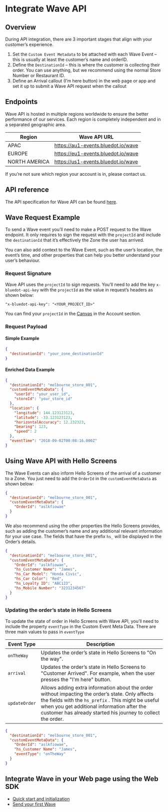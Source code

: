 Integrate Wave API
==================

Overview
--------

During API integration, there are 3 important stages that align with your customer’s experience.

1.  Set the `Custom Event Metadata` to be attached with each Wave Event – this is usually at least the customer’s name and orderID.
2.  Define the `DestinationId` – this is where the customer is collecting their order. You can use anything, but we recommend using the normal Store Number or Restaurant ID.
3.  Define an Arrival callout (I’m here button) in the web page or app and set it up to submit a Wave API request when the callout

Endpoints
---------

Wave API is hosted in multiple regions worldwide to ensure the better performance of our services. Each region is completely independent and in a separated geographic area.

| **Region**    | **Wave API URL**                   |
|---------------|------------------------------------|
| APAC          | https://au1-events.bluedot.io/wave |
| EUROPE        | https://eu1-events.bluedot.io/wave |
| NORTH AMERICA | https://us1-events.bluedot.io/wave |

If you’re not sure which region your account is in, please contact us.

API reference
-------------

The API specification for Wave API can be found [here](https://events-docs.bluedot.io/#operation/postWaveEvents).

Wave Request Example
--------------------

To send a Wave event you’ll need to make a POST request to the Wave endpoint. It only requires to sign the request with the `projectId` and include the `destinationId` that it’s effectively the Zone the user has arrived.

You can also add context to the Wave Event, such as the user’s location, the event’s time, and other properties that can help you better understand your user’s behaviour.

### Request Signature

Wave API uses the `projectId` to sign requests. You’ll need to add the key `x-bluedot-api-key` with the `projectId` as the value in request’s headers as shown below:
```
"x-bluedot-api-key": "<YOUR_PROJECT_ID>"
```

You can find your `projectId` in the [Canvas](../../Canvas/Overview.md) in the Account section.

### Request Payload

#### Simple Example

```json
{
  "destinationId": "your_zone_destinationId"
}
```

#### Enriched Data Example

```json 
{
  "destinationId": "melbourne_store_001",
  "customEventMetaData": {
    "userId": "your_user_id",
    "storeId": "your_store_id"
  },
  "location": {
    "longitude": 144.123123123,
    "latitude": -33.123123123,
    "horizontalAccuracy": 12.232323,
    "bearing": 123,
    "speed": 2
  },
  "eventTime": "2018-09-02T00:08:16.000Z"
}
```

Using Wave API with Hello Screens
---------------------------------

The Wave Events can also inform Hello Screens of the arrival of a customer to a Zone. You just need to add the `OrderId` in the `customEventMetaData` as shown below:

```json
{
  "destinationId": "melbourne_store_001",
  "customEventMetaData": {
    "OrderId": "aslkfiowae"
  }
}
```

We also recommend using the other properties the Hello Screens provides, such as adding the customer’s name and any additional relevant information for your use case. The fields that have the prefix `hs_` will be displayed in the Order’s details.

```json
{
  "destinationId": "melbourne_store_001",
  "customEventMetaData": {
    "OrderId": "aslkfiowae",
    "hs_Customer Name": "James",
    "hs_Car Model": "Honda Civic",
    "hs_Car Color": "Red",
    "hs_Loyalty ID": "ABC123",
    "hs_Mobile Number": "3231234567"
  }
}
```

### Updating the order’s state in Hello Screens

To update the state of order in Hello Screens with Wave API, you’ll need to include the property `eventType` in the Custom Event Meta Data. There are three main values to pass in `eventType`

| **Event Type** | **Description**                                                                                                                                                                                                                                                       |
|----------------|-----------------------------------------------------------------------------------------------------------------------------------------------------------------------------------------------------------------------------------------------------------------------|
| `onTheWay`     | Updates the order’s state in Hello Screens to "On the way".                                                                                                                                                                                                           |
| `arrival`      | Updates the order’s state in Hello Screens to "Customer Arrived". For example, when the user presses the "I'm here" button.                                                                                                                                           |
| `updateOrder`  | Allows adding extra information about the order without impacting the order’s state. Only affects the fields with the `hs_prefix` . This might be useful when you get additional information after the customer has already started his journey to collect the order. |

```json
{ 
  "destinationId": "melbourne_store_001", 
  "customEventMetaData": { 
    "OrderId": "aslkfiowae",
    "hs_Customer Name": "James",
    "eventType": "onTheWay"
  } 
}
```

Integrate Wave in your Web page using the Web SDK
-------------------------------------------------

*   [Quick start and initialization](../../Web%20SDK/Quick%20Start.md)
*   [Send your first Wave](../../Web%20SDK/Send%20your%20first%20Wave.md)